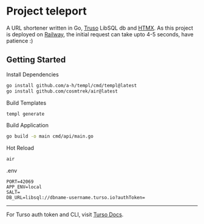 # Project teleport

A URL shortener written in Go, [Truso](https://turso.tech/) LibSQL db and [HTMX](https://htmx.org/). As this project is deployed on [Railway](https://railway.app), the initial request can take upto 4-5 seconds, have patience :)

## Getting Started

Install Dependencies

```bash
go install github.com/a-h/templ/cmd/templ@latest
go install github.com/cosmtrek/air@latest
```

Build Templates

```bash
templ generate
```

Build Application

```bash
go build -o main cmd/api/main.go
```

Hot Reload

```bash
air
```

.env

```env
PORT=42069
APP_ENV=local
SALT=
DB_URL=libsql://dbname-username.turso.io?authToken=
```

---

For Turso auth token and CLI, visit [Turso Docs](https://docs.turso.tech/introduction).
